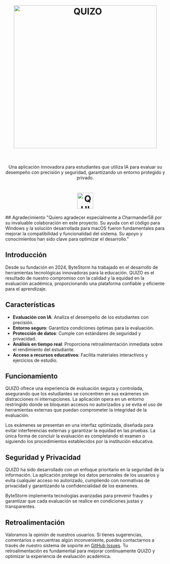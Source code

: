 <h1 align="center"> <img alt="QUIZO" title="QUIZO" src="https://github.com/user-attachments/assets/fdc6ec64-1d98-450f-b6eb-1f1b06fa5346" width="450"> </h1> <br>

<p align="center">
  Una aplicación innovadora para estudiantes que utiliza IA para evaluar su desempeño con precisión y seguridad, garantizando un entorno protegido y privado.
  
</p>
<h1 align="center"><img alt="QUIZO" title="QUIZO" src="https://github.com/user-attachments/assets/79297f50-3118-4778-a586-785f6945be1d" width="50"></h1>
## Agradecimiento
"Quiero agradecer especialmente a Charmander58 por su invaluable colaboración en este proyecto. Su ayuda con el código para Windows y la solución desarrollada para macOS fueron fundamentales para mejorar la compatibilidad y funcionalidad del sistema. Su apoyo y conocimientos han sido clave para optimizar el desarrollo."

## Introducción

Desde su fundación en 2024, ByteStorm ha trabajado en el desarrollo de herramientas tecnológicas innovadoras para la educación. QUIZO es el resultado de nuestro compromiso con la calidad y la equidad en la evaluación académica, proporcionando una plataforma confiable y eficiente para el aprendizaje.

## Características

- **Evaluación con IA**: Analiza el desempeño de los estudiantes con precisión.
- **Entorno seguro**: Garantiza condiciones óptimas para la evaluación.
- **Protección de datos**: Cumple con estándares de seguridad y privacidad.
- **Análisis en tiempo real**: Proporciona retroalimentación inmediata sobre el rendimiento del estudiante.
- **Acceso a recursos educativos**: Facilita materiales interactivos y ejercicios de estudio.

## Funcionamiento

QUIZO ofrece una experiencia de evaluación segura y controlada, asegurando que los estudiantes se concentren en sus exámenes sin distracciones ni interrupciones. La aplicación opera en un entorno restringido donde se bloquean accesos no autorizados y se evita el uso de herramientas externas que puedan comprometer la integridad de la evaluación. 

Los exámenes se presentan en una interfaz optimizada, diseñada para evitar interferencias externas y garantizar la equidad en las pruebas. La única forma de concluir la evaluación es completando el examen o siguiendo los procedimientos establecidos por la institución educativa.

## Seguridad y Privacidad

QUIZO ha sido desarrollado con un enfoque prioritario en la seguridad de la información. La aplicación protege los datos personales de los usuarios y evita cualquier acceso no autorizado, cumpliendo con normativas de privacidad y garantizando la confidencialidad de los exámenes. 

ByteStorm implementa tecnologías avanzadas para prevenir fraudes y garantizar que cada evaluación se realice en condiciones justas y transparentes.

## Retroalimentación

Valoramos la opinión de nuestros usuarios. Si tienes sugerencias, comentarios o encuentras algún inconveniente, puedes contactarnos a través de nuestro sistema de soporte en [GitHub Issues](https://github.com/Soy-Katsito/QUIZO/issues/new). Tu retroalimentación es fundamental para mejorar continuamente QUIZO y optimizar la experiencia de evaluación académica.
